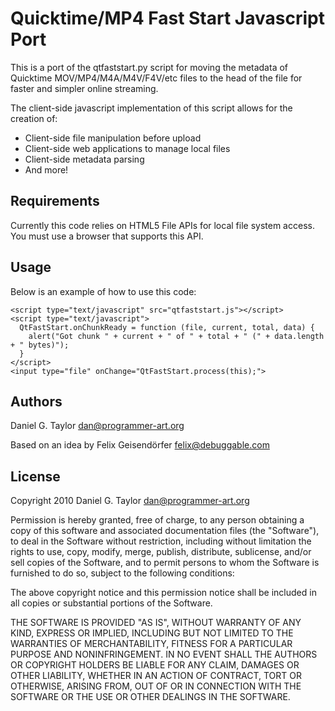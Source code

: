 Quicktime/MP4 Fast Start Javascript Port
========================================
This is a port of the qtfaststart.py script for moving the metadata of
Quicktime MOV/MP4/M4A/M4V/F4V/etc files to the head of the file for faster
and simpler online streaming.

The client-side javascript implementation of this script allows for the
creation of:
  
  * Client-side file manipulation before upload
  * Client-side web applications to manage local files
  * Client-side metadata parsing
  * And more!

Requirements
------------
Currently this code relies on HTML5 File APIs for local file system access.
You must use a browser that supports this API.

Usage
-----
Below is an example of how to use this code:

    <script type="text/javascript" src="qtfaststart.js"></script>
    <script type="text/javascript">
      QtFastStart.onChunkReady = function (file, current, total, data) {
        alert("Got chunk " + current + " of " + total + " (" + data.length + " bytes)");
      }
    </script>
    <input type="file" onChange="QtFastStart.process(this);">

Authors
-------
Daniel G. Taylor <dan@programmer-art.org>

Based on an idea by Felix Geisendörfer <felix@debuggable.com>

License
-------
Copyright 2010 Daniel G. Taylor <dan@programmer-art.org>

Permission is hereby granted, free of charge, to any person obtaining a copy
of this software and associated documentation files (the "Software"), to deal
in the Software without restriction, including without limitation the rights
to use, copy, modify, merge, publish, distribute, sublicense, and/or sell
copies of the Software, and to permit persons to whom the Software is
furnished to do so, subject to the following conditions:

The above copyright notice and this permission notice shall be included in
all copies or substantial portions of the Software.

THE SOFTWARE IS PROVIDED "AS IS", WITHOUT WARRANTY OF ANY KIND, EXPRESS OR
IMPLIED, INCLUDING BUT NOT LIMITED TO THE WARRANTIES OF MERCHANTABILITY,
FITNESS FOR A PARTICULAR PURPOSE AND NONINFRINGEMENT. IN NO EVENT SHALL THE
AUTHORS OR COPYRIGHT HOLDERS BE LIABLE FOR ANY CLAIM, DAMAGES OR OTHER
LIABILITY, WHETHER IN AN ACTION OF CONTRACT, TORT OR OTHERWISE, ARISING FROM,
OUT OF OR IN CONNECTION WITH THE SOFTWARE OR THE USE OR OTHER DEALINGS IN
THE SOFTWARE.
